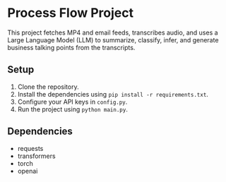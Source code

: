 # Process Flow Project

This project fetches MP4 and email feeds, transcribes audio, and uses a Large Language Model (LLM) to summarize, classify, infer, and generate business talking points from the transcripts.

## Setup

1. Clone the repository.
2. Install the dependencies using `pip install -r requirements.txt`.
3. Configure your API keys in `config.py`.
4. Run the project using `python main.py`.

## Dependencies

- requests
- transformers
- torch
- openai

